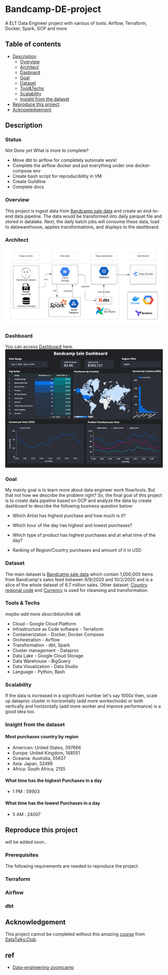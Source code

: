 # Bandcamp-DE-project

A ELT Data Engineer project with various of tools: Airflow, Terraform, Docker, Spark, GCP and more

## Table of contents

- [Description](#description)
    - [Overview](#overview)
    - [Architect](#architect)
    - [Dasboard](#dashboard)
    - [Goal](#goal)
    - [Dataset](#dataset)
    - [Tool&Techs](#tools--techs)
    - [Scalability](#scalability)
    - [Insight from the dataset](#insight-from-the-dataset)
- [Reproduce this project](#reproduce-this-project)
- [Acknowledgement](#acknowledgement)


## Description

### Status

*Not Done yet*
What is more to complete?
- Move dbt to airflow for completely automate work!
- Complete the airflow docker and put everything under one docker-compose env
- Create bash script for reproducibility in VM
- Create Guildline 
- Complete docs

### Overview

This project is ingest data from [Bandcamp sale data](https://components.one/datasets/bandcamp-sales) and create an end-to-end data pipeline. The data would be transformed into daily parquet file and stored in datalake. Next, the daily batch jobs will consume these data, load to datawarehouse, applies transformations, and displays to the dashboard.

### Architect

![Architecture](assets/Architect.png)

### Dashboard

You can access [Dashboard](https://datastudio.google.com/reporting/d145a14a-b4da-4c9b-973b-723fbea5bffb) here.
![Bandcamp-dashboard](assets/bandcamp-dashboard.JPG)

### Goal

My mainly goal is to learn more about data engineer work flow/tools. But that not how we describe the problem right? So, the final goal of this project is to create data pipeline based on GCP and analyze the data by create dashboard to describe the following business question below:

- Which Artist has highest purchase and how much is it?

- Which hour of the day has highest and lowest purchases?

- Which type of product has highest purchases and at what time of the day?

- Ranking of Region/Country purchases and amount of it in USD

### Dataset

The main dataset is [Bandcamp sale data](https://components.one/datasets/bandcamp-sales) which contain 1,000,000 items from Bandcamp's sales feed between 9/9/2020 and 10/2/2020 and is a slice of the whole dataset of 6.7 million sales. Other dataset: [Country regional code](https://github.com/lukes/ISO-3166-Countries-with-Regional-Codes) and [Currency](https://github.com/datasets/currency-codes/blob/master/data/codes-all.csv) is used for cleansing and transformation.

### Tools & Techs

*maybe add more describtion/link idk*

- Cloud - Google Cloud Platform
- Infrastructure as Code software - Terraform
- Containerization - Docker, Docker Compose
- Orchestration - Airflow
- Transformation - dbt, Spark
- Cluster management - Dataproc
- Data Lake - Google Cloud Storage
- Data Warehouse - BigQuery
- Data Visualization - Data Studio
- Language - Python, Bash

### Scalability

If the data is increased in a siginificant number let's say 1000x then, scale up dataproc cluster in horizontally (add more worker/node) or both vertically and horizontally (add more worker and improve performance) is a good idea too.

### Insight from the dataset

#### Most purchases country by region
- American: United States, 397666
- Europe: United Kingdom, 148551
- Oceania: Australia, 55637
- Asia: Japan, 32496
- Africa: South Africa, 2155


#### What time has the highest Purchases in a day
- 1 PM : 59903 


#### What time has the lowest Purchases in a day
- 5 AM : 24007


## Reproduce this project

will be added soon..

### Prerequisites

The following requirements are needed to reproduce the project:



### Terraform

### Airflow

### dbt



## Acknowledgement

This project cannot be completed without this amazing [course](https://github.com/DataTalksClub/data-engineering-zoomcamp) from [DataTalks.Club](https://datatalks.club/).

## ref

- [Data-engineering-zoomcamp](https://github.com/DataTalksClub/data-engineering-zoomcamp)
